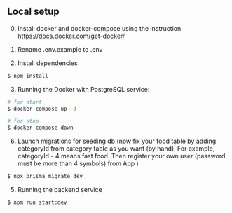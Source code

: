 ## Local setup

0. Install docker and docker-compose using the instruction https://docs.docker.com/get-docker/

1. Rename .env.example to .env

2. Install dependencies

```bash
$ npm install
```

3. Running the Docker with PostgreSQL service:

```bash
# for start
$ docker-compose up -d

# for stop
$ docker-compose down
```


6. Launch migrations for seeding db (now fix your food table by adding categoryId from category table as you want (by hand). For example, categoryId - 4 means fast food. Then register your own user (password must be more than 4 symbols) from App )

```bash
$ npx prisma migrate dev
```


5. Running the backend service

```bash
$ npm run start:dev
```



